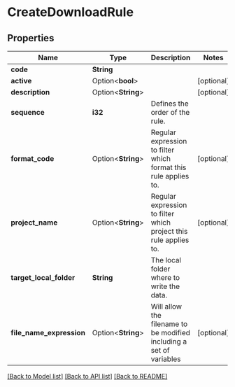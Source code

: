 # CreateDownloadRule

## Properties

Name | Type | Description | Notes
------------ | ------------- | ------------- | -------------
**code** | **String** |  | 
**active** | Option<**bool**> |  | [optional]
**description** | Option<**String**> |  | [optional]
**sequence** | **i32** | Defines the order of the rule. | 
**format_code** | Option<**String**> | Regular expression to filter which format this rule applies to. | [optional]
**project_name** | Option<**String**> | Regular expression to filter which project this rule applies to. | [optional]
**target_local_folder** | **String** | The local folder where to write the data. | 
**file_name_expression** | Option<**String**> | Will allow the filename to be modified including a set of variables | [optional]

[[Back to Model list]](../README.md#documentation-for-models) [[Back to API list]](../README.md#documentation-for-api-endpoints) [[Back to README]](../README.md)


